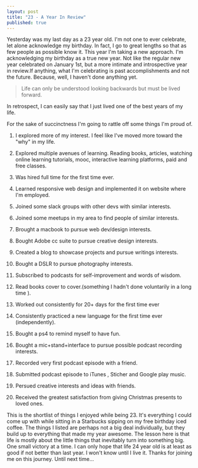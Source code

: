 ```yaml
---
layout: post
title: "23 - A Year In Review"
published: true
---
```


Yesterday was my last day as a 23 year old. I'm not one to ever celebrate, let alone acknowledge my birthday. In fact, I go to great lengths so that as few people as possible know it. This year I'm taking a new approach. I'm acknowledging my birthday as a true new year. Not like the regular new year celebrated on January 1st, but a more intimate and introspective year in review.If anything, what I'm celebrating is past accomplishments and not the future. Because, well, I haven't done anything yet.

> Life can only be understood looking backwards but must be lived forward.

In retrospect, I can easily say that I just lived one of the best years of my life.

For the sake of succinctness I'm going to rattle off some things I'm proud of.

1) I explored more of my interest. I feel like I've moved more toward the "why" in my life.

2) Explored multiple avenues of learning. Reading books, articles, watching online learning tutorials, mooc, interactive learning platforms, paid and free classes.

3) Was hired full time for the first time ever.

4) Learned responsive web design and implemented it on website where I'm employed.

5) Joined some slack groups with other devs with similar interests.

6) Joined some meetups in my area to find people of similar interests.

7) Brought a macbook to pursue web dev/design interests.

8) Bought Adobe cc suite to pursue creative design interests.

9) Created a blog to showcase projects and pursue writings interests.

10) Bought a DSLR to pursue photography interests.

11) Subscribed to podcasts for self-improvement and words of wisdom.

12) Read books cover to cover.(something I hadn't done voluntarily in a long time ).

13) Worked out consistently for 20+ days for the first time ever

14) Consistently practiced a new language for the first time ever (independently).

15) Bought a ps4 to remind myself to have fun.

16) Bought a mic+stand+interface to pursue possible podcast recording interests.

17) Recorded very first podcast episode with a friend.

18) Submitted podcast episode to iTunes , Sticher and Google play music.

19) Persued creative interests and ideas with friends.

20) Received the greatest satisfaction from giving Christmas presents to loved ones.

This is the shortlist of things I enjoyed while being 23. It's everything I could come up with while sitting in a Starbucks sipping on my free birthday iced coffee. The things I listed are perhaps not a big deal individually, but they build up to everything that made my year awesome. The lesson here is that life is mostly about the little things that inevitably turn into something big. One small victory at a time. I can only hope that life 24 year old is at least as good if not better than last year. I won't know until I live it. Thanks for joining me on this journey. Until next time...
